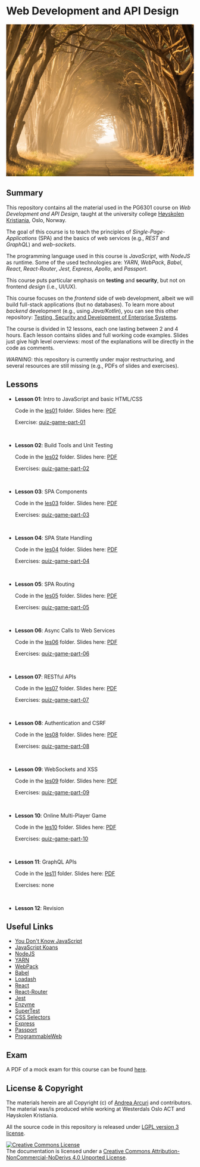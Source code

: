 # Web Development and API Design


![](docs/img/stephen-leonardi-369733-unsplash-compressed.jpg "Photo by Stephen Leonardi on Unsplash")

## Summary

This repository contains all the material used in the PG6301 course 
on *Web Development and API Design*, taught at 
the university college [Høyskolen Kristiania](https://kristiania.no/), Oslo, Norway.

The goal of this course is to teach the principles of *Single-Page-Applications* (SPA)
and the basics of web services (e.g., *REST* and *GraphQL*) and *web-sockets*.

The programming language used in this course is *JavaScript*, with *NodeJS* as runtime.
Some of the used technologies are: *YARN*, *WebPack*, *Babel*, *React*, *React-Router*, 
*Jest*, *Express*, *Apollo*, and *Passport*. 

This course puts particular emphasis on **testing** and **security**, but not on 
frontend *design* (i.e., UI/UX).

This course focuses on the *frontend* side of web development, albeit
we will build full-stack applications (but no databases).
To learn more about *backend* development (e.g., using *Java/Kotlin*), you can see this
other repository: [Testing, Security and Development of Enterprise Systems](https://github.com/arcuri82/testing_security_development_enterprise_systems).

The course is divided in 12 lessons, each one lasting between 2 and 4 hours.
Each lesson contains slides and full working code examples. 
Slides just give high level overviews: most of the explanations will be directly in
the code as comments. 

*WARNING*: this repository is currently under major restructuring, and several resources
are still missing (e.g., PDFs of slides and exercises).

## Lessons

* **Lesson 01**: Intro to JavaScript and basic HTML/CSS

  Code in the [les01](les01) folder. Slides here: [PDF](docs/slides/lesson_01.pdf)  

  Exercise: [quiz-game-part-01](docs/exercises/quiz-game/part-01.md)

<br />

* **Lesson 02**: Build Tools and Unit Testing

  Code in the [les02](les02) folder. Slides here: [PDF](docs/slides/lesson_02.pdf)  
   
  Exercises: [quiz-game-part-02](docs/exercises/quiz-game/part-02.md)
  
<br />

* **Lesson 03**: SPA Components

  Code in the [les03](les03) folder. Slides here: [PDF](docs/slides/lesson_03.pdf)  
   
  Exercises: [quiz-game-part-03](docs/exercises/quiz-game/part-03.md)

<br />

* **Lesson 04**: SPA State Handling

  Code in the [les04](les04) folder. Slides here: [PDF](docs/slides/lesson_04.pdf)  
   
  Exercises: [quiz-game-part-04](docs/exercises/quiz-game/part-04.md)

<br />

* **Lesson 05**: SPA Routing

  Code in the [les05](les05) folder. Slides here: [PDF](docs/slides/lesson_05.pdf)  
   
  Exercises: [quiz-game-part-05](docs/exercises/quiz-game/part-05.md)

<br />

* **Lesson 06**: Async Calls to Web Services

  Code in the [les06](les06) folder. Slides here: [PDF](docs/slides/lesson_06.pdf)  
   
  Exercises: [quiz-game-part-06](docs/exercises/quiz-game/part-06.md)

<br />


* **Lesson 07**: RESTful APIs

  Code in the [les07](les07) folder. Slides here: [PDF](docs/slides/lesson_07.pdf)  
   
  Exercises: [quiz-game-part-07](docs/exercises/quiz-game/part-07.md)

<br />

* **Lesson 08**: Authentication and CSRF 

  Code in the [les08](les08) folder. Slides here: [PDF](docs/slides/lesson_08.pdf)  
   
  Exercises: [quiz-game-part-08](docs/exercises/quiz-game/part-08.md)

<br />

* **Lesson 09**: WebSockets and XSS

  Code in the [les09](les09) folder. Slides here: [PDF](docs/slides/lesson_09.pdf)  
   
  Exercises: [quiz-game-part-09](docs/exercises/quiz-game/part-09.md)

<br />

* **Lesson 10**: Online Multi-Player Game

  Code in the [les10](les10) folder. Slides here: [PDF](docs/slides/lesson_10.pdf)  
   
  Exercises: [quiz-game-part-10](docs/exercises/quiz-game/part-10.md)
    

<br />

* **Lesson 11**: GraphQL APIs

  Code in the [les11](les11) folder. Slides here: [PDF](docs/slides/lesson_11.pdf)  
   
  Exercises: none


<br />

* **Lesson 12**: Revision


## Useful Links

* [You Don't Know JavaScript](https://github.com/getify/You-Dont-Know-JS)
* [JavaScript Koans](https://github.com/liammclennan/JavaScript-Koans)      
* [NodeJS](https://nodejs.org/)
* [YARN](https://yarnpkg.com)
* [WebPack](https://webpack.js.org)
* [Babel](https://babeljs.io/)
* [Loadash](https://lodash.com)
* [React](https://reactjs.org)
* [React-Router](https://reacttraining.com/react-router)
* [Jest](https://github.com/facebook/jest)
* [Enzyme](https://github.com/airbnb/enzyme)
* [SuperTest](https://github.com/visionmedia/supertest)
* [CSS Selectors](https://www.w3schools.com/cssref/css_selectors.asp)
* [Express](http://expressjs.com/)
* [Passport](http://www.passportjs.org/)
* [ProgrammableWeb](http://www.programmableweb.com/)


## Exam

A PDF of a mock exam for this course can be found [here](docs/exams/mock_exam_0.pdf). 

## License & Copyright

The materials herein are all Copyright (c) of [Andrea Arcuri](http://www.arcuriandrea.org) 
and contributors.
The material was/is produced while working at 
Westerdals Oslo ACT and Høyskolen Kristiania.

All the source code in this repository is released under 
[LGPL version 3 license](LICENSE).

<a rel="license" href="http://creativecommons.org/licenses/by-nc-nd/4.0/">
<img alt="Creative Commons License" style="border-width:0" 
src="https://i.creativecommons.org/l/by-nc-nd/4.0/88x31.png" /></a>
<br />
The documentation is licensed under a <a rel="license" href="http://creativecommons.org/licenses/by-nc-nd/4.0/">Creative Commons Attribution-NonCommercial-NoDerivs 4.0 Unported License</a>.

